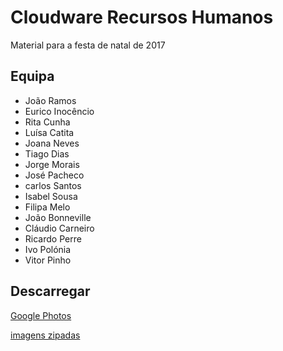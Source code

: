# Cloudware Recursos Humanos

Material para a festa de natal de 2017

## Equipa

- João Ramos
- Eurico Inocêncio
- Rita Cunha
- Luísa Catita
- Joana Neves
- Tiago Dias
- Jorge Morais
- José Pacheco
- carlos Santos
- Isabel Sousa
- Filipa Melo
- João Bonneville
- Cláudio Carneiro
- Ricardo Perre
- Ivo Polónia
- Vitor Pinho


## Descarregar

[Google Photos](https://photos.app.goo.gl/IMXkRUdHfxyezvjl2)

[imagens zipadas]()
